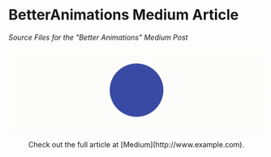 # BetterAnimations Medium Article
*Source Files for the "Better Animations" Medium Post*

![Smooth Animation](/Assets/gifs/easeInOut.gif)

<p align="center">
  Check out the full article at [Medium](http://www.example.com).
</p>
